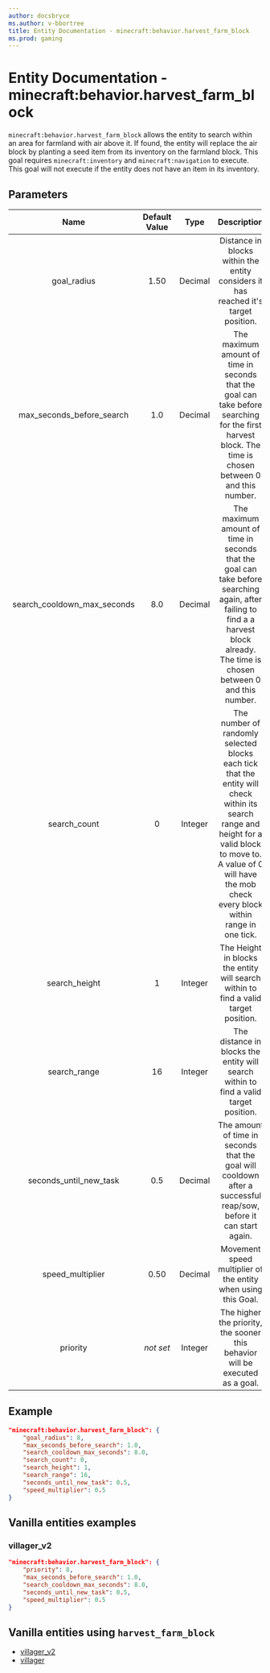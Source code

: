 ```yaml
---
author: docsbryce
ms.author: v-bbortree
title: Entity Documentation - minecraft:behavior.harvest_farm_block
ms.prod: gaming
---
```


# Entity Documentation - minecraft:behavior.harvest_farm_block

`minecraft:behavior.harvest_farm_block` allows the entity to search within an area for farmland with air above it. If found, the entity will replace the air block by planting a seed item from its inventory on the farmland block. This goal requires `minecraft:inventory` and `minecraft:navigation` to execute. This goal will not execute if the entity does not have an item in its inventory.

## Parameters

| Name| Default Value| Type| Description |
|:-----------:|:-----------:|:-----------:|:-----------:|
| goal_radius| 1.50| Decimal| Distance in blocks within the entity considers it has reached it's target position.  |
| max_seconds_before_search| 1.0| Decimal| The maximum amount of time in seconds that the goal can take before searching for the first harvest block. The time is chosen between 0 and this number. |
| search_cooldown_max_seconds| 8.0| Decimal| The maximum amount of time in seconds that the goal can take before searching again, after failing to find a a harvest block already. The time is chosen between 0 and this number. |
| search_count| 0| Integer| The number of randomly selected blocks each tick that the entity will check within its search range and height for a valid block to move to. A value of 0 will have the mob check every block within range in one tick. |
| search_height| 1| Integer| The Height in blocks the entity will search within to find a valid target position. |
| search_range| 16| Integer| The distance in blocks the entity will search within to find a valid target position. |
| seconds_until_new_task| 0.5| Decimal| The amount of time in seconds that the goal will cooldown after a successful reap/sow, before it can start again. |
| speed_multiplier| 0.50| Decimal| Movement speed multiplier of the entity when using this Goal. |
|priority|*not set*|Integer|The higher the priority, the sooner this behavior will be executed as a goal.|

## Example

```json
"minecraft:behavior.harvest_farm_block": {
    "goal_radius": 8,
    "max_seconds_before_search": 1.0,
    "search_cooldown_max_seconds": 8.0,
    "search_count": 0,
    "search_height": 1,
    "search_range": 16,
    "seconds_until_new_task": 0.5,
    "speed_multiplier": 0.5
}
```

## Vanilla entities examples

### villager_v2

```json
"minecraft:behavior.harvest_farm_block": {
    "priority": 8,
    "max_seconds_before_search": 1.0,
    "search_cooldown_max_seconds": 8.0,
    "seconds_until_new_task": 0.5,
    "speed_multiplier": 0.5
}
```

## Vanilla entities using `harvest_farm_block`

- [villager_v2](../../../../Source/VanillaBehaviorPack_Snippets/entities/villager_v2.md)
- [villager](../../../../Source/VanillaBehaviorPack_Snippets/entities/villager.md)
